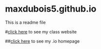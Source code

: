 # maxdubois5.github.io
This is a readme file

#[click here](http://maxdubois5.github.io/wpd/PersonalWebsite) to see my class website

##[click here](http://maxdubois5.github.io) to see my .io homepage
